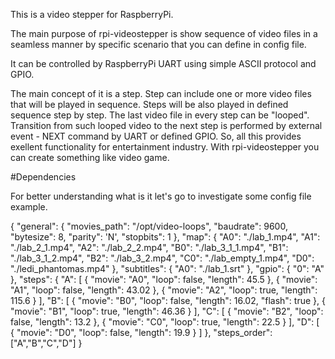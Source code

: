 This is a video stepper for RaspberryPi.

The main purpose of rpi-videostepper is show sequence of video files in a seamless manner by specific scenario that you can define in config file.

It can be controlled by RaspberryPi UART using simple ASCII protocol and GPIO.

The main concept of it is a step. Step can include one or more video files that will be played in sequence. Steps will be also played in defined sequence step by step. The last video file in every step can be "looped". Transition from such looped video to the next step is performed by external event - NEXT command by UART or defined GPIO.
So, all this provides exellent functionality for entertainment industry.
With rpi-videostepper you can create something like video game.

#Dependencies


For better understanding what is it let's go to investigate some config file example.

{
    "general": {
        "movies_path": "/opt/video-loops",
        "baudrate": 9600,
        "bytesize": 8,
        "parity": 'N',
        "stopbits": 1
    },
    "map": {
        "A0": "./lab_1.mp4",
        "A1": "./lab_2_1.mp4",
	      "A2": "./lab_2_2.mp4",
        "B0": "./lab_3_1_1.mp4",
	      "B1": "./lab_3_1_2.mp4",
        "B2": "./lab_3_2.mp4",
        "C0": "./lab_empty_1.mp4",
        "D0": "./ledi_phantomas.mp4"
    },
    "subtitles": {
	    "A0": "./lab_1.srt"
    },
    "gpio": {
        "0": "A"
    },
    "steps": {
        "A": [
            {
                "movie": "A0",
                "loop": false,
                "length": 45.5
            },
            {
                "movie": "A1",
                "loop": false,
                "length": 43.02
            },
      	    {
                "movie": "A2",
                "loop": true,
                "length": 115.6
      	    }
        ],
        "B": [
            {
                "movie": "B0",
                "loop": false,
                "length": 16.02,
		            "flash": true
            },
      	    {
                "movie": "B1",
                "loop": true,
                "length": 46.36
            }
        ],
        "C": [
            {
                "movie": "B2",
                "loop": false,
                "length": 13.2
            },
            {
                "movie": "C0",
                "loop": true,
                "length": 22.5
            }
        ],
        "D": [
            {
                "movie": "D0",
                "loop": false,
                "length": 19.9
            }
        ]
    },
    "steps_order": ["A","B","C","D"]
}
